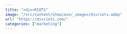 ```yaml
---
title: "<div>RIOTS"
image: "/src/content/showcase/_images/divriots.webp"
url: "https://divriots.com/"
categories: ["marketing"]
---
```

